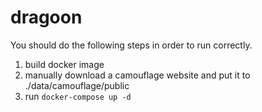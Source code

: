 # dragoon

You should do the following steps in order to run correctly.

1. build docker image
1. manually download a camouflage website and put it to ./data/camouflage/public
1. run `docker-compose up -d`
